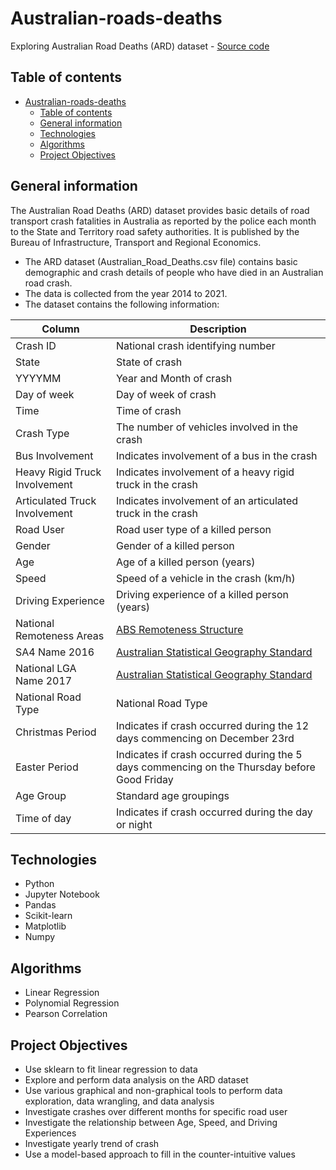 # Australian-roads-deaths

Exploring Australian Road Deaths (ARD) dataset -
[Source code](https://github.com/VincentNguyenDuc/Australian-roads-deaths)

## Table of contents

- [Australian-roads-deaths](#australian-roads-deaths)
  - [Table of contents](#table-of-contents)
  - [General information](#general-information)
  - [Technologies](#technologies)
  - [Algorithms](#algorithms)
  - [Project Objectives](#project-objectives)

## General information

The Australian Road Deaths (ARD) dataset provides basic details of road transport crash fatalities in Australia as reported by the police each month to the State and Territory road safety authorities. It is published by the Bureau of Infrastructure, Transport and Regional Economics.

- The ARD dataset (Australian_Road_Deaths.csv file) contains basic demographic and
crash details of people who have died in an Australian road crash.
- The data is collected from the year 2014 to 2021.
- The dataset contains the following information:

| Column                        | Description                                                                                                                                         |
| ----------------------------- | --------------------------------------------------------------------------------------------------------------------------------------------------- |
| Crash ID                      | National crash identifying number                                                                                                                   |
| State                         | State of crash                                                                                                                                      |
| YYYYMM                        | Year and Month of crash                                                                                                                             |
| Day of week                   | Day of week of crash                                                                                                                                |
| Time                          | Time of crash                                                                                                                                       |
| Crash Type                    | The number of vehicles involved in the crash                                                                                                        |
| Bus Involvement               | Indicates involvement of a bus in the crash                                                                                                         |
| Heavy Rigid Truck Involvement | Indicates involvement of a heavy rigid truck in the crash                                                                                           |
| Articulated Truck Involvement | Indicates involvement of an articulated truck in the crash                                                                                          |
| Road User                     | Road user type of a killed person                                                                                                                   |
| Gender                        | Gender of a killed person                                                                                                                           |
| Age                           | Age of a killed person (years)                                                                                                                      |
| Speed                         | Speed of a vehicle in the crash (km/h)                                                                                                              |
| Driving Experience            | Driving experience of a killed person (years)                                                                                                       |
| National Remoteness Areas     | [ABS Remoteness Structure](https://www.abs.gov.au/statistics/statistical-geography/remoteness-structure)                                            |
| SA4 Name 2016                 | [Australian Statistical Geography Standard](https://www.abs.gov.au/statistics/statistical-geography/australian-statistical-geography-standard-asgs) |
| National LGA Name 2017        | [Australian Statistical Geography Standard](https://www.abs.gov.au/statistics/statistical-geography/australian-statistical-geography-standard-asgs) |
| National Road Type            | National Road Type                                                                                                                                  |
| Christmas Period              | Indicates if crash occurred during the 12 days commencing on December 23rd                                                                          |
| Easter Period                 | Indicates if crash occurred during the 5 days commencing on the Thursday before Good Friday                                                         |
| Age Group                     | Standard age groupings                                                                                                                              |
| Time of day                   | Indicates if crash occurred during the day or night                                                                                                 |

## Technologies

- Python
- Jupyter Notebook
- Pandas
- Scikit-learn
- Matplotlib
- Numpy

## Algorithms

- Linear Regression
- Polynomial Regression
- Pearson Correlation

## Project Objectives

- Use sklearn to fit linear regression to data
- Explore and perform data analysis on the ARD dataset
- Use various graphical and non-graphical tools to perform data exploration, data wrangling, and data analysis
- Investigate crashes over different months for specific road user
- Investigate the relationship between Age, Speed, and Driving Experiences
- Investigate yearly trend of crash
- Use a model-based approach to fill in the counter-intuitive values

